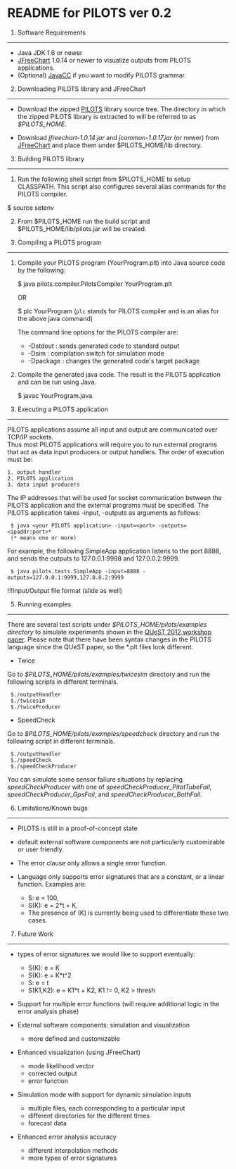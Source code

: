 README for PILOTS ver 0.2
===============================================

1. Software Requirements
----------------------------------------------------------------------------------------------
* Java JDK 1.6 or newer
* [JFreeChart](http://www.jfree.org/jfreechart/download.html) 1.0.14 or newer to visualize outputs from PILOTS applications.
* (Optional) [JavaCC](http://javacc.java.net/) if you want to modify PILOTS grammar.


2. Downloading PILOTS library and JFreeChart
----------------------------------------------------------------------------------------------
* Download the zipped [PILOTS](https://github.com/RPI-WCL/pilots/archive/v0.2.zip) library source tree.
  The directory in which the zipped PILOTS library is extracted to will be referred to as *$PILOTS_HOME*.

* Download *jfreechart-1.0.14.jar* and *jcommon-1.0.17.jar* (or newer) from [JFreeChart](http://www.jfree.org/jfreechart/download.html) and place them under $PILOTS\_HOME/lib directory.


3. Building PILOTS library
----------------------------------------------------------------------------------------------
1. Run the following shell script from $PILOTS_HOME to setup CLASSPATH. This script also configures several alias commands for the PILOTS compiler.

  $ source setenv

2. From $PILOTS_HOME run the build script and $PILOTS_HOME/lib/pilots.jar will be created.


3. Compiling a PILOTS program
----------------------------------------------------------------------------------------------

1. Compile your PILOTS program (YourProgram.plt) into Java source code by the following:

	$ java pilots.compiler.PilotsCompiler YourProgram.plt
	
	OR
	
	$ plc YourProgram (`plc` stands for PILOTS compiler and is an alias for the above java command)

   The command line options for the PILOTS compiler are:
      - -Dstdout  : sends generated code to standard output 
      - -Dsim     : compilation switch for simulation mode
      - -Dpackage : changes the generated code's target package

3. Compile the generated java code.  The result is the PILOTS application and can be run using Java.
     
     $ javac YourProgram.java


4. Executing a PILOTS application
----------------------------------------------------------------------------------------------
PILOTS applications assume all input and output are communicated over TCP/IP sockets.  
Thus most PILOTS applications will require you to run external programs that act as data input producers or output handlers.
The order of execution must be: 

    1. output handler
    2. PILOTS application
    3. data input producers

The IP addresses that will be used for socket communication between the PILOTS application and the external programs must be specified.
The PILOTS application takes -input, -outputs as arguments as follows:

     $ java <your PILOTS application> -input=<port> -outputs=<ipaddr:port>*
     (* means one or more)

For example, the following SimpleApp application listens to the port 8888, and sends the outputs to 127.0.0.1:9998 and 127.0.0.2:9999.

     $ java pilots.tests.SimpleApp -input=8888 -outputs=127.0.0.1:9999,127.0.0.2:9999

!!!Input/Output file format (slide as well)

5. Running examples
----------------------------------------------------------------------------------------------

There are several test scripts under *$PILOTS_HOME/pilots/examples directory* to simulate experiments shown in the [QUeST 2012 workshop paper](http://wcl.cs.rpi.edu/papers/quest2012.pdf).
Please note that there have been syntax changes in the PILOTS language since the QUeST paper, so the *.plt files look different.

* Twice

Go to *$PILOTS_HOME/pilots/examples/twicesim* directory and run the following scripts in different terminals.

     $./outputHandler
     $./twicesim
     $./twiceProducer

* SpeedCheck

Go to *$PILOTS_HOME/pilots/examples/speedcheck* directory and run the following script in different terminals.

     $./outputHandler
     $./speedCheck 
     $./speedCheckProducer

You can simulate some sensor failure situations by replacing *speedCheckProducer* with one of *speedCheckProducer_PitotTubeFail*, *speedCheckProducer_GpsFail*, and *speedCheckProducer_BothFail*.


6. Limitations/Known bugs
----------------------------------------------------------------------------------------------
* PILOTS is still in a proof-of-concept state

* default external software components are not particularly customizable or user friendly.

* The error clause only allows a single error function.  

* Language only supports error signatures that are a constant, or a linear function. Examples are:
  - S: e = 100, <constraints>
  - S(K): e = 2*t + K, <constraints>
  - The presence of (K) is currently being used to differentiate these two cases.


7. Future Work
----------------------------------------------------------------------------------------------
* types of error signatures we would like to support eventually:
    -   S(K): e = K
    -   S(K): e = K*t^2
    -   S:    e = t
    -   S(K1,K2): e = K1*t + K2, K1 != 0, K2 > thresh

* Support for multiple error functions (will require additional logic in the error analysis phase)

* External software components: simulation and visualization
    - more defined and customizable

* Enhanced visualization (using JFreeChart)
    - mode likelihood vector
    - corrected output
    - error function

* Simulation mode with support for dynamic simulation inputs
    - multiple files, each corresponding to a particular input
    - different directories for the different times
    - forecast data

* Enhanced error analysis accuracy
    - different interpolation methods
    - more types of error signatures

  

